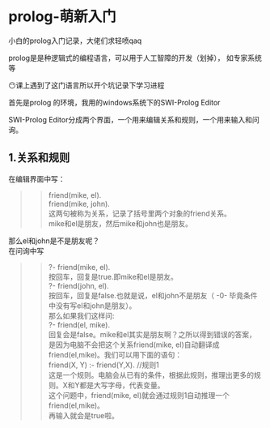# prolog-萌新入门
小白的prolog入门记录，大佬们求轻喷qaq  

prolog是是种逻辑式的编程语言，可以用于人工智障的开发（划掉）， 如专家系统等  

😶课上遇到了这门语言所以开个坑记录下学习进程  

首先是prolog 的环境，我用的windows系统下的SWI-Prolog Editor  

SWI-Prolog Editor分成两个界面，一个用来编辑关系和规则，一个用来输入和问询。  



1.关系和规则
------
在编辑界面中写：  
>>    friend(mike, el).  
>>    friend(mike, john).   
这两句被称为关系，记录了括号里两个对象的friend关系。  
mike和el是朋友，然后mike和john也是朋友。  

那么el和john是不是朋友呢？  
在问询中写  
>>    ?-  friend(mike, el).  
按回车，回复是true.即mike和el是朋友。  
>>    ?-  friend(john, el).  
按回车，回复是false.也就是说，el和john不是朋友（ -0- 毕竟条件中没有写el和john是朋友）。  
那么如果我们这样问:  
>>    ?-  friend(el, mike).  
回复会是false。mike和el其实是朋友啊？之所以得到错误的答案，是因为电脑不会把这个关系friend(mike, el)自动翻译成friend(el,mike)。我们可以用下面的语句：  
>>    friend(X, Y) :- friend(Y,X).    //规则1  
这是一个规则。电脑会从已有的条件，根据此规则，推理出更多的规则。X和Y都是大写字母，代表变量。  
这个问题中，friend(mike, el)就会通过规则1自动推理一个friend(el,mike)。  
再输入就会是true啦。   
